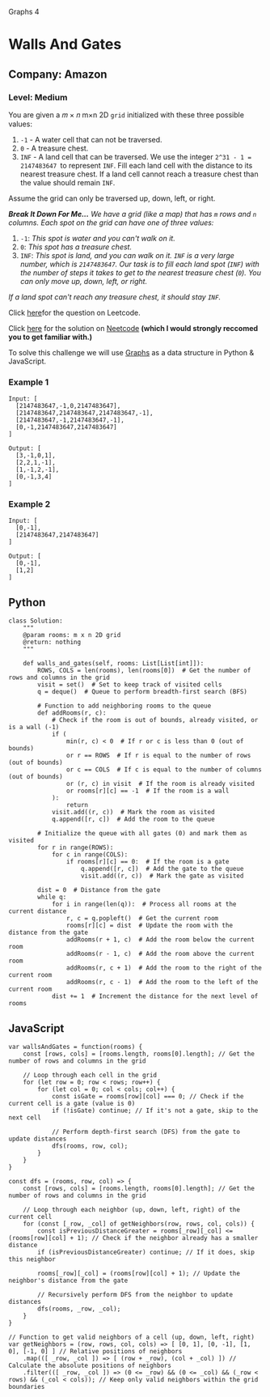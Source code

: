 Graphs 4
# Walls And Gates
## Company: Amazon
### Level: Medium

You are given a 𝑚 × 𝑛 m×n 2D `grid` initialized with these three possible values:

1. `-1` - A water cell that can not be traversed.
2. `0` - A treasure chest.
3. `INF` - A land cell that can be traversed. We use the integer `2^31 - 1 = 2147483647 `to represent `INF`.
Fill each land cell with the distance to its nearest treasure chest. If a land cell cannot reach a treasure chest than the value should remain `INF`.

Assume the grid can only be traversed up, down, left, or right.

***Break It Down For Me...***
*We have a grid (like a map) that has `m` rows and `n` columns.*
*Each spot on the grid can have one of three values:*

1. `-1`: *This spot is water and you can't walk on it.*
2. `0`: *This spot has a treasure chest.*
3. `INF`: *This spot is land, and you can walk on it. `INF` is a very large number, which is `2147483647`.*
*Our task is to fill each land spot (`INF`) with the number of steps it takes to get to the nearest treasure chest (`0`).*
*You can only move up, down, left, or right.*

*If a land spot can't reach any treasure chest, it should stay `INF`.*


Click [here](https://neetcode.io/problems/islands-and-treasure)for the question on Leetcode.

Click [here](https://www.youtube.com/watch?v=e69C6xhiSQE) for the solution on [Neetcode](https://neetcode.io/) **(which I would strongly reccomed you to get familiar with.)**

To solve this challenge we will use [Graphs](https://www.simplilearn.com/tutorials/data-structure-tutorial/graphs-in-data-structure#:~:text=Graphs%20in%20data%20structures%20are,circuit%20networks%2C%20and%20social%20networks.) as a data structure in Python & JavaScript.

### Example 1
```
Input: [
  [2147483647,-1,0,2147483647],
  [2147483647,2147483647,2147483647,-1],
  [2147483647,-1,2147483647,-1],
  [0,-1,2147483647,2147483647]
]

Output: [
  [3,-1,0,1],
  [2,2,1,-1],
  [1,-1,2,-1],
  [0,-1,3,4]
]

```

### Example 2
```
Input: [
  [0,-1],
  [2147483647,2147483647]
]

Output: [
  [0,-1],
  [1,2]
]
```

## Python
```
class Solution:
    """
    @param rooms: m x n 2D grid
    @return: nothing
    """
    
    def walls_and_gates(self, rooms: List[List[int]]):
        ROWS, COLS = len(rooms), len(rooms[0])  # Get the number of rows and columns in the grid
        visit = set()  # Set to keep track of visited cells
        q = deque()  # Queue to perform breadth-first search (BFS)

        # Function to add neighboring rooms to the queue
        def addRooms(r, c):
            # Check if the room is out of bounds, already visited, or is a wall (-1)
            if (
                min(r, c) < 0  # If r or c is less than 0 (out of bounds)
                or r == ROWS  # If r is equal to the number of rows (out of bounds)
                or c == COLS  # If c is equal to the number of columns (out of bounds)
                or (r, c) in visit  # If the room is already visited
                or rooms[r][c] == -1  # If the room is a wall
            ):
                return
            visit.add((r, c))  # Mark the room as visited
            q.append([r, c])  # Add the room to the queue

        # Initialize the queue with all gates (0) and mark them as visited
        for r in range(ROWS):
            for c in range(COLS):
                if rooms[r][c] == 0:  # If the room is a gate
                    q.append([r, c])  # Add the gate to the queue
                    visit.add((r, c))  # Mark the gate as visited

        dist = 0  # Distance from the gate
        while q:
            for i in range(len(q)):  # Process all rooms at the current distance
                r, c = q.popleft()  # Get the current room
                rooms[r][c] = dist  # Update the room with the distance from the gate
                addRooms(r + 1, c)  # Add the room below the current room
                addRooms(r - 1, c)  # Add the room above the current room
                addRooms(r, c + 1)  # Add the room to the right of the current room
                addRooms(r, c - 1)  # Add the room to the left of the current room
            dist += 1  # Increment the distance for the next level of rooms
```

## JavaScript
```
var wallsAndGates = function(rooms) {
    const [rows, cols] = [rooms.length, rooms[0].length]; // Get the number of rows and columns in the grid

    // Loop through each cell in the grid
    for (let row = 0; row < rows; row++) {
        for (let col = 0; col < cols; col++) {
            const isGate = rooms[row][col] === 0; // Check if the current cell is a gate (value is 0)
            if (!isGate) continue; // If it's not a gate, skip to the next cell

            // Perform depth-first search (DFS) from the gate to update distances
            dfs(rooms, row, col);
        }
    }
}

const dfs = (rooms, row, col) => {
    const [rows, cols] = [rooms.length, rooms[0].length]; // Get the number of rows and columns in the grid

    // Loop through each neighbor (up, down, left, right) of the current cell
    for (const [_row, _col] of getNeighbors(row, rows, col, cols)) {
        const isPreviousDistanceGreater = rooms[_row][_col] <= (rooms[row][col] + 1); // Check if the neighbor already has a smaller distance
        if (isPreviousDistanceGreater) continue; // If it does, skip this neighbor

        rooms[_row][_col] = (rooms[row][col] + 1); // Update the neighbor's distance from the gate

        // Recursively perform DFS from the neighbor to update distances
        dfs(rooms, _row, _col);
    }
}

// Function to get valid neighbors of a cell (up, down, left, right)
var getNeighbors = (row, rows, col, cols) => [ [0, 1], [0, -1], [1, 0], [-1, 0] ] // Relative positions of neighbors
    .map(([ _row, _col ]) => [ (row + _row), (col + _col) ]) // Calculate the absolute positions of neighbors
    .filter(([ _row, _col ]) => (0 <= _row) && (0 <= _col) && (_row < rows) && (_col < cols)); // Keep only valid neighbors within the grid boundaries
```